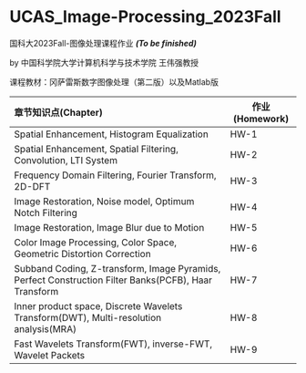 # UCAS_Image-Processing_2023Fall
国科大2023Fall-图像处理课程作业 ***(To be finished)***

by 中国科学院大学计算机科学与技术学院 王伟强教授

课程教材：冈萨雷斯数字图像处理（第二版）以及Matlab版

| 章节知识点(Chapter)                                                                                      | 作业(Homework)  | 
| :------------------------------------------------------------------------------------------------------- | ----------------| 
| Spatial Enhancement, Histogram Equalization                                                              | HW-1            | 
| Spatial Enhancement, Spatial Filtering, Convolution, LTI System                                          | HW-2            | 
| Frequency Domain Filtering, Fourier Transform, 2D-DFT                                                    | HW-3            | 
| Image Restoration, Noise model, Optimum Notch Filtering                                                  | HW-4            | 
| Image Restoration, Image Blur due to Motion                                                              | HW-5            | 
| Color Image Processing, Color Space, Geometric Distortion Correction                                     | HW-6            | 
| Subband Coding, Z-transform, Image Pyramids, Perfect Construction Filter Banks(PCFB), Haar Transform     | HW-7            | 
| Inner product space, Discrete Wavelets Transform(DWT), Multi-resolution analysis(MRA)                    | HW-8            | 
| Fast Wavelets Transform(FWT), inverse-FWT, Wavelet Packets                                               | HW-9            | 

